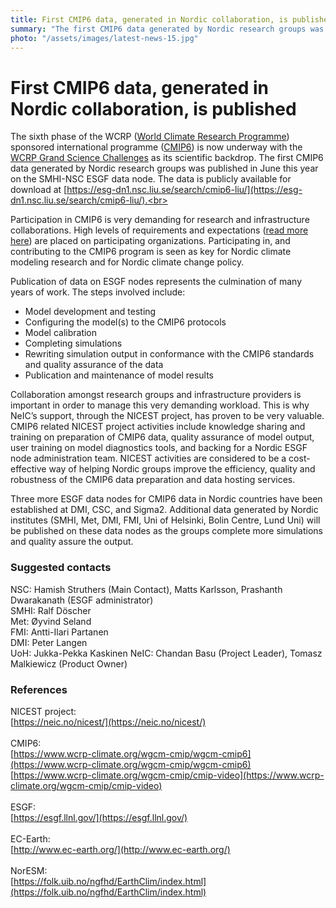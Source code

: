 ```yaml
---
title: First CMIP6 data, generated in Nordic collaboration, is published
summary: "The first CMIP6 data generated by Nordic research groups was published in June this year. CMIP6 is probably the largest international program for climate change modeling research, and collaboration amongst research groups and infrastructure providers is important for managing the very demanding workload."
photo: "/assets/images/latest-news-15.jpg"
---
```


First CMIP6 data, generated in Nordic collaboration, is published
===============================

The sixth phase of the WCRP ([World Climate Research Programme](https://www.wcrp-climate.org/)) sponsored international programme ([CMIP6](https://www.wcrp-climate.org/wgcm-cmip/wgcm-cmip6)) is now underway with the [WCRP Grand Science Challenges](https://www.wcrp-climate.org/grand-challenges/grand-challenges-overview) as its scientific backdrop.  The first CMIP6 data generated by Nordic research groups was published in June this year on the SMHI-NSC ESGF data node. The data is publicly available for download at [https://esg-dn1.nsc.liu.se/search/cmip6-liu/](https://esg-dn1.nsc.liu.se/search/cmip6-liu/).<br>

Participation in CMIP6 is very demanding for research and infrastructure collaborations. High levels of requirements and expectations ([read more here](https://pcmdi.llnl.gov/CMIP6/Guide/modelers.html#1-requirements-and-expectations)) are placed on participating organizations. Participating in, and contributing to the CMIP6 program is seen as key for Nordic climate modeling research and for Nordic climate change policy.<br>

Publication of data on ESGF nodes represents the culmination of many years of work. The steps involved include:
* Model development and testing
* Configuring the model(s) to the CMIP6 protocols
* Model calibration
* Completing simulations
* Rewriting simulation output in conformance with the CMIP6 standards and quality assurance of the data
* Publication and maintenance of model results <br>

Collaboration amongst research groups and infrastructure providers is important in order to manage this very demanding workload. This is why NeIC’s support, through the NICEST project, has proven to be very valuable. CMIP6 related NICEST project activities include knowledge sharing and training on preparation of CMIP6 data, quality assurance of model output, user training on model diagnostics tools, and backing for a Nordic ESGF node administration team. NICEST activities are considered to be a cost-effective way of helping Nordic groups improve the efficiency​​, quality and ​​robustness​​ of ​​the CMIP6 data preparation and data hosting services.<br>

Three more ESGF data nodes for CMIP6 data in Nordic countries have been established at DMI, CSC, and Sigma2. Additional data generated by Nordic institutes (SMHI, Met, DMI, FMI, Uni of Helsinki, Bolin Centre, Lund Uni) will be published on these data nodes as the groups complete more simulations and quality assure the output.<br>

### Suggested contacts
NSC: Hamish Struthers (Main Contact), Matts Karlsson, Prashanth Dwarakanath (ESGF administrator) <br>
SMHI: Ralf Döscher <br>
Met: Øyvind Seland <br>
FMI: Antti-Ilari Partanen <br>
DMI: Peter Langen <br>
UoH: Jukka-Pekka Kaskinen
NeIC: Chandan Basu (Project Leader), Tomasz Malkiewicz (Product Owner) <br>

### References
NICEST project: <br>
[https://neic.no/nicest/](https://neic.no/nicest/)<br>
<br>
CMIP6:<br>
[https://www.wcrp-climate.org/wgcm-cmip/wgcm-cmip6](https://www.wcrp-climate.org/wgcm-cmip/wgcm-cmip6)<br>
[https://www.wcrp-climate.org/wgcm-cmip/cmip-video](https://www.wcrp-climate.org/wgcm-cmip/cmip-video)<br>
<br>
ESGF:<br>
[https://esgf.llnl.gov/](https://esgf.llnl.gov/)<br>
<br>
EC-Earth:<br>
[http://www.ec-earth.org/](http://www.ec-earth.org/)<br>
<br>
NorESM:<br>
[https://folk.uib.no/ngfhd/EarthClim/index.html](https://folk.uib.no/ngfhd/EarthClim/index.html)
